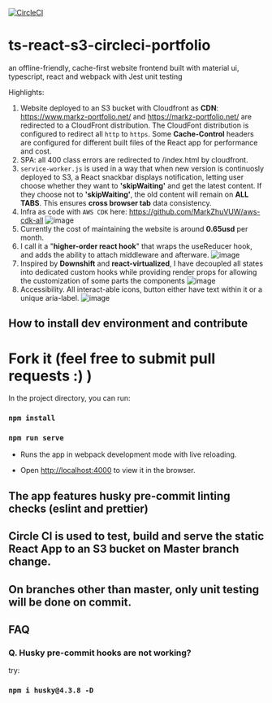 [![CircleCI](https://circleci.com/gh/MarkZhuVUW/ts-react-s3-circleci-portfolio.svg?style=svg)](https://circleci.com/gh/MarkZhuVUW/ts-react-s3-circleci-portfolio)

# ts-react-s3-circleci-portfolio

an offline-friendly, cache-first website frontend built with material ui, typescript, react and webpack with Jest unit testing

Highlights:

1. Website deployed to an S3 bucket with Cloudfront as **CDN**: https://www.markz-portfolio.net/ and https://markz-portfolio.net/ are redirected to a CloudFront distribution. The CloudFont distribution is configured to redirect all 
`http` to `https`. Some **Cache-Control** headers are configured for different built files of the React app for performance and cost.
2. SPA: all 400 class errors are redirected to /index.html by cloudfront.
3. `service-worker.js` is used in a way that when new version is continuosly deployed to S3, a React snackbar displays notification, letting user choose whether they want to **'skipWaiting'** and get the latest content. If they choose not to **'skipWaiting'**, the old content will remain on **ALL TABS**. This ensures **cross browser tab** data consistency.
4. Infra as code with `AWS CDK` here: https://github.com/MarkZhuVUW/aws-cdk-all
![image](https://user-images.githubusercontent.com/29388401/129281446-cb535d9d-34a8-4521-8a85-41f260dce53c.png)
5. Currently the cost of maintaining the website is around **0.65usd** per month.
6. I call it a "**higher-order react hook**" that wraps the useReducer hook, and adds the ability to attach middleware and afterware.
![image](https://user-images.githubusercontent.com/29388401/129280709-a879266a-d60b-46b9-b813-b1dfc3d23216.png)
6. Inspired by **Downshift** and **react-virtualized**, I have decoupled all states into dedicated custom hooks while providing render props for allowing the customization of some parts the components
![image](https://user-images.githubusercontent.com/29388401/129281286-c210d133-01e1-43f9-9f69-c4f855cf0938.png)
7. Accessibility. All interact-able icons, button either have text within it or a unique aria-label.
![image](https://user-images.githubusercontent.com/29388401/129281605-b2ea65a8-1e4d-436a-8209-bbfe4ea37ac1.png)



## How to install dev environment and contribute

# Fork it (feel free to submit pull requests :) )

In the project directory, you can run:

### `npm install`

### `npm run serve`

- Runs the app in webpack development mode with live reloading.

- Open [http://localhost:4000](http://localhost:4000) to view it in the browser.

## The app features husky pre-commit linting checks (eslint and prettier)

## Circle CI is used to test, build and serve the static React App to an S3 bucket on Master branch change.

## On branches other than master, only unit testing will be done on commit.

## FAQ

### Q. Husky pre-commit hooks are not working?

try:

### `npm i husky@4.3.8 -D`
